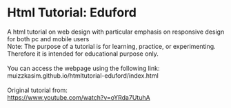 # Html Tutorial: Eduford
A html tutorial on web design with particular emphasis on responsive design for both pc and mobile users<br/>
Note: The purpose of a tutorial is for learning, practice, or experimenting. Therefore it is intended for educational purpose only.<br/>
<br/>
You can access the webpage using the following link:<br/>
muizzkasim.github.io/htmltutorial-eduford/index.html<br/>
<br/>
Original tutorial from:<br/>
https://www.youtube.com/watch?v=oYRda7UtuhA<br/>
